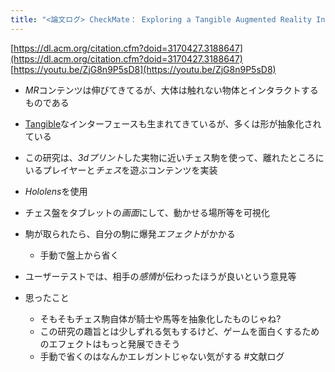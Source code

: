 ```yaml
---
title: "<論文ログ> CheckMate： Exploring a Tangible Augmented Reality Interface for Remote Interaction"
---
```


[https://dl.acm.org/citation.cfm?doid=3170427.3188647](https://dl.acm.org/citation.cfm?doid=3170427.3188647)
[https://youtu.be/ZjG8n9P5sD8](https://youtu.be/ZjG8n9P5sD8)

* *MR*コンテンツは伸びてきてるが、大体は触れない物体とインタラクトするものである

* [Tangible](Tangible.md)なインターフェースも生まれてきているが、多くは形が抽象化されている

* この研究は、*3dプリント*した実物に近いチェス駒を使って、離れたところにいるプレイヤーと*チェス*を遊ぶコンテンツを実装

* *Hololens*を使用

* チェス盤をタブレットの*画面*にして、動かせる場所等を可視化

* 駒が取られたら、自分の駒に爆発*エフェクト*がかかる
  
  * 手動で盤上から省く
* ユーザーテストでは、相手の*感情*が伝わったほうが良いという意見等

* 思ったこと
  
  * そもそもチェス駒自体が騎士や馬等を抽象化したものじゃね?
  * この研究の趣旨とは少しずれる気もするけど、ゲームを面白くするためのエフェクトはもっと発展できそう
  * 手動で省くのはなんかエレガントじゃない気がする
    \#文献ログ
